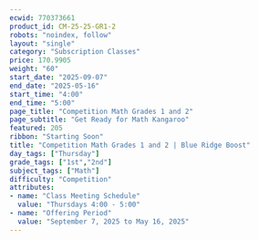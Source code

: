 ```yaml
---
ecwid: 770373661
product_id: CM-25-25-GR1-2
robots: "noindex, follow"
layout: "single"
category: "Subscription Classes"
price: 170.9905
weight: "60"
start_date: "2025-09-07"
end_date: "2025-05-16"
start_time: "4:00"
end_time: "5:00"
page_title: "Competition Math Grades 1 and 2"
page_subtitle: "Get Ready for Math Kangaroo"
featured: 205
ribbon: "Starting Soon"
title: "Competition Math Grades 1 and 2 | Blue Ridge Boost"
day_tags: ["Thursday"]
grade_tags: ["1st","2nd"]
subject_tags: ["Math"]
difficulty: "Competition"
attributes:
- name: "Class Meeting Schedule"
  value: "Thursdays 4:00 - 5:00"
- name: "Offering Period"
  value: "September 7, 2025 to May 16, 2025"
---
```

